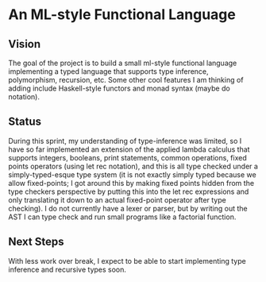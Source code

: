 # An ML-style Functional Language
## Vision 
The goal of the project is to build a small ml-style functional language implementing a typed language that supports type inference, polymorphism, recursion, etc.
Some other cool features I am thinking of adding include Haskell-style functors and monad syntax (maybe do notation).
## Status
During this sprint, my understanding of type-inference was limited, so I have so far implemented an extension of the applied lambda calculus that supports integers, booleans, print statements, common operations, fixed points operators (using let rec notation), and this is all type checked under a simply-typed-esque type system (it is not exactly simply typed because we allow fixed-points; I got around this by making fixed points hidden from the type checkers perspective by putting this into the let rec expressions and only translating it down to an actual fixed-point operator after type checking).
I do not currently have a lexer or parser, but by writing out the AST I can type check and run small programs like a factorial function.
## Next Steps
With less work over break, I expect to be able to start implementing type inference and recursive types soon.


